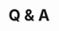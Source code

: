 ---
# Determines which item appears first on the schedule (lowest number (0) appears first)
sequence_id: 11

# Time of the event
time: 15:45 - 15:55

# Title of the event
title: Q & A

# Speaker Info
# speaker: Stanislav Fort
# webpage: https://stanislavfort.github.io/
# affil: Stanford University
# affil_link: https://ganguli-gang.stanford.edu/people.html

# Image
img: ../speakers/StanislavFort.jpg
img_link: https://stanislavfort.github.io/
---